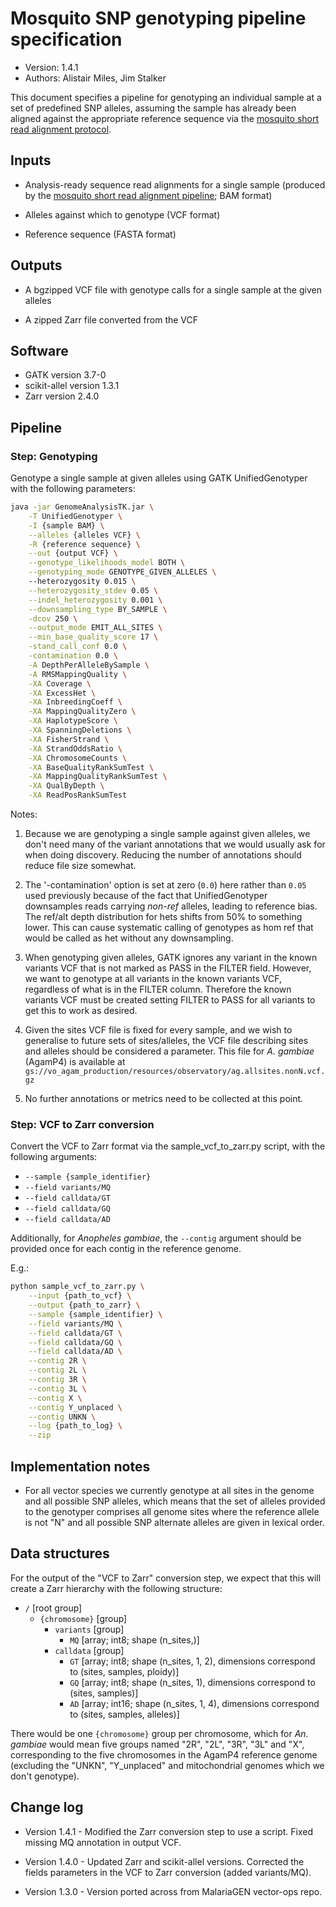 # Mosquito SNP genotyping pipeline specification

* Version: 1.4.1
* Authors: Alistair Miles, Jim Stalker

This document specifies a pipeline for genotyping an individual sample
at a set of predefined SNP alleles, assuming the sample has already
been aligned against the appropriate reference sequence via the
[mosquito short read alignment
protocol](short-read-alignment-vector.md).


## Inputs

* Analysis-ready sequence read alignments for a single sample
  (produced by the [mosquito short read alignment
  pipeline](short-read-alignment-vector.md); BAM format)

* Alleles against which to genotype (VCF format)

* Reference sequence (FASTA format)


## Outputs

* A bgzipped VCF file with genotype calls for a single sample at the
  given alleles

* A zipped Zarr file converted from the VCF


## Software

* GATK version 3.7-0
* scikit-allel version 1.3.1
* Zarr version 2.4.0


## Pipeline


### Step: Genotyping

Genotype a single sample at given alleles using GATK UnifiedGenotyper
with the following parameters:

```bash
java -jar GenomeAnalysisTK.jar \
    -T UnifiedGenotyper \
    -I {sample BAM} \
    --alleles {alleles VCF} \
    -R {reference sequence} \
    --out {output VCF} \
    --genotype_likelihoods_model BOTH \
    --genotyping_mode GENOTYPE_GIVEN_ALLELES \ 
    --heterozygosity 0.015 \
    --heterozygosity_stdev 0.05 \
    --indel_heterozygosity 0.001 \
    --downsampling_type BY_SAMPLE \
    -dcov 250 \
    --output_mode EMIT_ALL_SITES \
    --min_base_quality_score 17 \
    -stand_call_conf 0.0 \
    -contamination 0.0 \
    -A DepthPerAlleleBySample \
    -A RMSMappingQuality \
    -XA Coverage \
    -XA ExcessHet \
    -XA InbreedingCoeff \
    -XA MappingQualityZero \
    -XA HaplotypeScore \
    -XA SpanningDeletions \
    -XA FisherStrand \
    -XA StrandOddsRatio \
    -XA ChromosomeCounts \
    -XA BaseQualityRankSumTest \
    -XA MappingQualityRankSumTest \
    -XA QualByDepth \
    -XA ReadPosRankSumTest
```

Notes: 
 
1. Because we are genotyping a single sample against given alleles, we
   don't need many of the variant annotations that we would usually
   ask for when doing discovery. Reducing the number of annotations
   should reduce file size somewhat.

2. The '-contamination' option is set at zero (`0.0`) here rather than
   `0.05` used previously because of the fact that UnifiedGenotyper downsamples 
   reads carrying _non-ref_ alleles, leading to reference bias. The ref/alt depth 
   distribution for hets shifts from 50% to something lower. This can cause 
   systematic calling of genotypes as hom ref that would be called as het 
   without any downsampling.

3. When genotyping given alleles, GATK ignores any variant in the
   known variants VCF that is not marked as PASS in the FILTER
   field. However, we want to genotype at all variants in the known
   variants VCF, regardless of what is in the FILTER column. Therefore
   the known variants VCF must be created setting FILTER to PASS for
   all variants to get this to work as desired.

4. Given the sites VCF file is fixed for every sample, and we wish to generalise
   to future sets of sites/alleles, the VCF file describing sites and alleles 
   should be considered a parameter. This file for _A. gambiae_ (AgamP4) is available at 
   `gs://vo_agam_production/resources/observatory/ag.allsites.nonN.vcf.gz`
 
5. No further annotations or metrics need to be collected at this point.


### Step: VCF to Zarr conversion

Convert the VCF to Zarr format via the sample_vcf_to_zarr.py script,
with the following arguments:

* ``--sample {sample_identifier}``
* ``--field variants/MQ``
* ``--field calldata/GT``
* ``--field calldata/GQ``
* ``--field calldata/AD``

Additionally, for *Anopheles gambiae*, the ``--contig`` argument
should be provided once for each contig in the reference genome.

E.g.:

```bash
python sample_vcf_to_zarr.py \
    --input {path_to_vcf} \
    --output {path_to_zarr} \
    --sample {sample_identifier} \
    --field variants/MQ \
    --field calldata/GT \
    --field calldata/GQ \
    --field calldata/AD \
    --contig 2R \
    --contig 2L \
    --contig 3R \
    --contig 3L \
    --contig X \
    --contig Y_unplaced \
    --contig UNKN \
    --log {path_to_log} \
    --zip
```


## Implementation notes

* For all vector species we currently genotype at all sites in the
  genome and all possible SNP alleles, which means that the set of
  alleles provided to the genotyper comprises all genome sites where
  the reference allele is not "N" and all possible SNP alternate
  alleles are given in lexical order.


## Data structures

For the output of the "VCF to Zarr" conversion step, we expect that
this will create a Zarr hierarchy with the following structure:

* `/` [root group]
  * `{chromosome}` [group]
    * `variants` [group]
      * `MQ` [array; int8; shape (n_sites,)]
    * `calldata` [group]
      * `GT` [array; int8; shape (n_sites, 1, 2), dimensions correspond to (sites, samples, ploidy)]
      * `GQ` [array; int8; shape (n_sites, 1), dimensions correspond to (sites, samples)]
      * `AD` [array; int16; shape (n_sites, 1, 4), dimensions correspond to (sites, samples, alleles)]

There would be one `{chromosome}` group per chromosome, which for
*An. gambiae* would mean five groups named "2R", "2L", "3R", "3L" and
"X", corresponding to the five chromosomes in the AgamP4 reference
genome (excluding the "UNKN", "Y_unplaced" and mitochondrial genomes
which we don't genotype).


## Change log

* Version 1.4.1 - Modified the Zarr conversion step to use a
  script. Fixed missing MQ annotation in output VCF.

* Version 1.4.0 - Updated Zarr and scikit-allel versions. Corrected
  the fields parameters in the VCF to Zarr conversion (added
  variants/MQ).

* Version 1.3.0 - Version ported across from MalariaGEN vector-ops
  repo.
